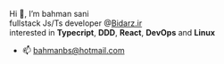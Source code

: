 Hi 👋, I’m bahman sani <br />
fullstack Js/Ts developer @<a href="https://www.bidarz.ir">Bidarz.ir</a> <br />
interested in <b>Typecript</b>, <b>DDD</b>, <b>React</b>, <b>DevOps</b> and <b>Linux</b><br />
- 📫 bahmanbs@hotmail.com

<!---
bahmanbs/bahmanbs is a ✨ special ✨ repository because its `README.md` (this file) appears on your GitHub profile.
You can click the Preview link to take a look at your changes.
--->

